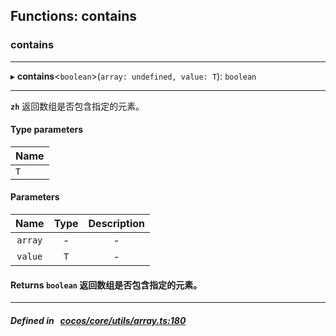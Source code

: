 ## Functions: contains

### contains


___
▸ **contains**<`boolean`\>(`array: undefined, value: T`): `boolean`
___


**`zh`** 
返回数组是否包含指定的元素。


#### Type parameters

| Name |
| :------ |
| `T` |

#### Parameters

| Name | Type | Description |
| :------: | :------: | :------: |
| `array` | - | - |
| `value` | `T` | - |

#### Returns `boolean` 返回数组是否包含指定的元素。

___


##### Defined in &nbsp;   [cocos/core/utils/array.ts:180](https://github.com/cocos-creator/engine/blob/c7bf6b8a9/cocos/core/utils/array.ts#L180)&nbsp;
